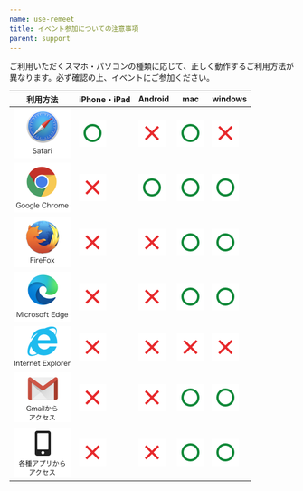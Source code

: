 ```yaml
---
name: use-remeet
title: イベント参加についての注意事項
parent: support
---
```


ご利用いただくスマホ・パソコンの種類に応じて、正しく動作するご利用方法が異なります。必ず確認の上、イベントにご参加ください。

| 利用方法 | iPhone・iPad | Android | mac | windows
| - | - | - | - | - | 
| ![Safari](/images/support/icon-safari.svg) | ![iPhone・iPadでご利用頂けます](/images/support/icon-ok.svg) | ![Androidは利用出来ません](/images/support/icon-ng.svg) | ![macでご利用頂けます](/images/support/icon-ok.svg) | ![windowsは利用出来ません](/images/support/icon-ng.svg) |
| ![Google Chrome](/images/support/icon-chrome.svg) | ![iPhone・iPadは利用出来ません](/images/support/icon-ng.svg) | ![Androidでご利用頂けます](/images/support/icon-ok.svg) | ![macでご利用頂けます](/images/support/icon-ok.svg) | ![windowsでご利用頂けます](/images/support/icon-ok.svg) |
| ![FireFox](/images/support/icon-ff.svg) | ![iPhone・iPadは利用出来ません](/images/support/icon-ng.svg) | ![Androidは利用出来ません](/images/support/icon-ng.svg) | ![macでご利用頂けます](/images/support/icon-ok.svg) | ![windowsでご利用頂けます](/images/support/icon-ok.svg) |
| ![Microsoft Edge](/images/support/icon-edge.svg) | ![iPhone・iPadは利用出来ません](/images/support/icon-ng.svg) | ![Androidは利用出来ません](/images/support/icon-ng.svg) | ![macでご利用頂けます](/images/support/icon-ok.svg) | ![windowsでご利用頂けます](/images/support/icon-ok.svg) |
| ![Microsoft IE](/images/support/icon-ie.svg) | ![iPhone・iPadは利用出来ません](/images/support/icon-ng.svg) | ![Androidは利用出来ません](/images/support/icon-ng.svg) | ![macは利用出来ません](/images/support/icon-ng.svg)  | ![windowsは利用出来ません](/images/support/icon-ng.svg) |
| ![Gmail](/images/support/icon-gmail.svg) | ![iPhone・iPadは利用出来ません](/images/support/icon-ng.svg) | ![Androidは利用出来ません](/images/support/icon-ng.svg) | ![macでご利用頂けます](/images/support/icon-ok.svg) | ![windowsでご利用頂けます](/images/support/icon-ok.svg) |
| ![App](/images/support/icon-others.svg) | ![iPhone・iPadは利用出来ません](/images/support/icon-ng.svg) | ![Androidは利用出来ません](/images/support/icon-ng.svg) | ![macでご利用頂けます](/images/support/icon-ok.svg) | ![windowsでご利用頂けます](/images/support/icon-ok.svg) |